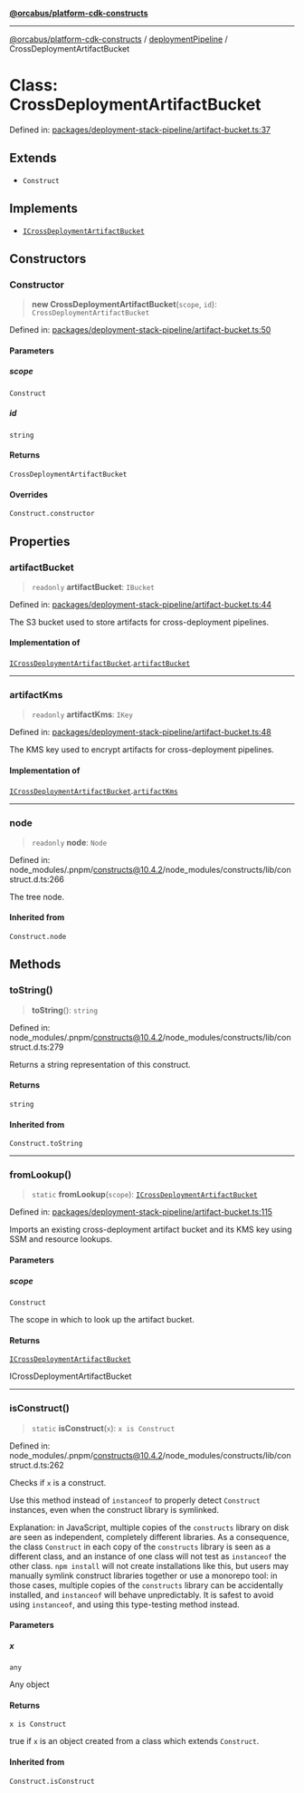 [**@orcabus/platform-cdk-constructs**](../../../../README.md)

***

[@orcabus/platform-cdk-constructs](../../../../README.md) / [deploymentPipeline](../README.md) / CrossDeploymentArtifactBucket

# Class: CrossDeploymentArtifactBucket

Defined in: [packages/deployment-stack-pipeline/artifact-bucket.ts:37](https://github.com/OrcaBus/platform-cdk-constructs/blob/eb710b2f105d22a64c8abea3b2245773c2378377/packages/deployment-stack-pipeline/artifact-bucket.ts#L37)

## Extends

- `Construct`

## Implements

- [`ICrossDeploymentArtifactBucket`](../interfaces/ICrossDeploymentArtifactBucket.md)

## Constructors

### Constructor

> **new CrossDeploymentArtifactBucket**(`scope`, `id`): `CrossDeploymentArtifactBucket`

Defined in: [packages/deployment-stack-pipeline/artifact-bucket.ts:50](https://github.com/OrcaBus/platform-cdk-constructs/blob/eb710b2f105d22a64c8abea3b2245773c2378377/packages/deployment-stack-pipeline/artifact-bucket.ts#L50)

#### Parameters

##### scope

`Construct`

##### id

`string`

#### Returns

`CrossDeploymentArtifactBucket`

#### Overrides

`Construct.constructor`

## Properties

### artifactBucket

> `readonly` **artifactBucket**: `IBucket`

Defined in: [packages/deployment-stack-pipeline/artifact-bucket.ts:44](https://github.com/OrcaBus/platform-cdk-constructs/blob/eb710b2f105d22a64c8abea3b2245773c2378377/packages/deployment-stack-pipeline/artifact-bucket.ts#L44)

The S3 bucket used to store artifacts for cross-deployment pipelines.

#### Implementation of

[`ICrossDeploymentArtifactBucket`](../interfaces/ICrossDeploymentArtifactBucket.md).[`artifactBucket`](../interfaces/ICrossDeploymentArtifactBucket.md#artifactbucket)

***

### artifactKms

> `readonly` **artifactKms**: `IKey`

Defined in: [packages/deployment-stack-pipeline/artifact-bucket.ts:48](https://github.com/OrcaBus/platform-cdk-constructs/blob/eb710b2f105d22a64c8abea3b2245773c2378377/packages/deployment-stack-pipeline/artifact-bucket.ts#L48)

The KMS key used to encrypt artifacts for cross-deployment pipelines.

#### Implementation of

[`ICrossDeploymentArtifactBucket`](../interfaces/ICrossDeploymentArtifactBucket.md).[`artifactKms`](../interfaces/ICrossDeploymentArtifactBucket.md#artifactkms)

***

### node

> `readonly` **node**: `Node`

Defined in: node\_modules/.pnpm/constructs@10.4.2/node\_modules/constructs/lib/construct.d.ts:266

The tree node.

#### Inherited from

`Construct.node`

## Methods

### toString()

> **toString**(): `string`

Defined in: node\_modules/.pnpm/constructs@10.4.2/node\_modules/constructs/lib/construct.d.ts:279

Returns a string representation of this construct.

#### Returns

`string`

#### Inherited from

`Construct.toString`

***

### fromLookup()

> `static` **fromLookup**(`scope`): [`ICrossDeploymentArtifactBucket`](../interfaces/ICrossDeploymentArtifactBucket.md)

Defined in: [packages/deployment-stack-pipeline/artifact-bucket.ts:115](https://github.com/OrcaBus/platform-cdk-constructs/blob/eb710b2f105d22a64c8abea3b2245773c2378377/packages/deployment-stack-pipeline/artifact-bucket.ts#L115)

Imports an existing cross-deployment artifact bucket and its KMS key
using SSM and resource lookups.

#### Parameters

##### scope

`Construct`

The scope in which to look up the artifact bucket.

#### Returns

[`ICrossDeploymentArtifactBucket`](../interfaces/ICrossDeploymentArtifactBucket.md)

ICrossDeploymentArtifactBucket

***

### isConstruct()

> `static` **isConstruct**(`x`): `x is Construct`

Defined in: node\_modules/.pnpm/constructs@10.4.2/node\_modules/constructs/lib/construct.d.ts:262

Checks if `x` is a construct.

Use this method instead of `instanceof` to properly detect `Construct`
instances, even when the construct library is symlinked.

Explanation: in JavaScript, multiple copies of the `constructs` library on
disk are seen as independent, completely different libraries. As a
consequence, the class `Construct` in each copy of the `constructs` library
is seen as a different class, and an instance of one class will not test as
`instanceof` the other class. `npm install` will not create installations
like this, but users may manually symlink construct libraries together or
use a monorepo tool: in those cases, multiple copies of the `constructs`
library can be accidentally installed, and `instanceof` will behave
unpredictably. It is safest to avoid using `instanceof`, and using
this type-testing method instead.

#### Parameters

##### x

`any`

Any object

#### Returns

`x is Construct`

true if `x` is an object created from a class which extends `Construct`.

#### Inherited from

`Construct.isConstruct`
